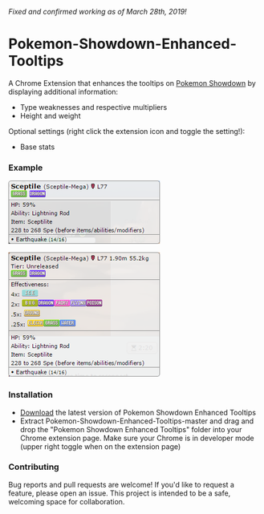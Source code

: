 _Fixed and confirmed working as of March 28th, 2019!_

# Pokemon-Showdown-Enhanced-Tooltips
A Chrome Extension that enhances the tooltips on [Pokemon Showdown](http://play.pokemonshowdown.com/)  by displaying additional information:

- Type weaknesses and respective multipliers
- Height and weight

Optional settings (right click the extension icon and toggle the setting!):
- Base stats

### Example
![Screenshot](/screenshots/screenshot-PS.png)

![Screenshot](/screenshots/screenshot-PSET.png)

### Installation
- [Download](https://github.com/rowin1/Pokemon-Showdown-Enhanced-Tooltips/archive/master.zip) the latest version of Pokemon Showdown Enhanced Tooltips
- Extract Pokemon-Showdown-Enhanced-Tooltips-master and drag and drop the "Pokemon Showdown Enhanced Tooltips" folder into your Chrome extension page. Make sure your Chrome is in developer mode (upper right toggle when on the extension page)

### Contributing
Bug reports and pull requests are welcome!  If you'd like to request a feature, please open an issue.  This project is intended to be a safe, welcoming space for collaboration. 

